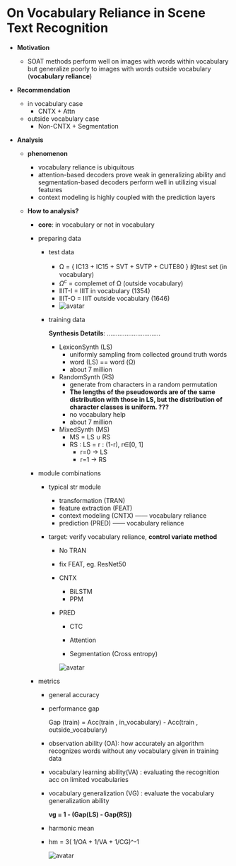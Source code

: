 # On Vocabulary Reliance in Scene Text Recognition

- **Motivation**

  - SOAT methods perform well on images with words within vocabulary but generalize poorly to images with words outside vocabulary  (**vocabulary reliance**)

- **Recommendation**

  - in vocabulary case
    - CNTX + Attn
  - outside vocabulary case
    - Non-CNTX + Segmentation

- **Analysis**

  - **phenomenon**

    - vocabulary reliance is ubiquitous
    - attention-based decoders prove weak in generalizing ability and segmentation-based decoders perform well in utilizing visual features
    - context modeling is highly coupled with the prediction layers

  - **How to analysis?**

    - **core**: in vocabulary or not in vocabulary

    - preparing data

      - test data

        - Ω = { IC13 + IC15 + SVT + SVTP + CUTE80 } 的test set    (in vocabulary)
        - $Ω^c$ = complemet of Ω                                               (outside vocabulary)
        - IIIT-I =  IIIT in vocabulary (1354)
        - IIIT-O = IIIT outside vocabulary (1646) 
        - ![avatar](D:\myfile\knowledge\Knowledge\note\scene_txt_recognition\imgs\ovrstr_dataset.png)

      - training data

          **Synthesis Detatils**: ..............................

        

        - LexiconSynth (LS)
          - uniformly sampling from collected ground truth words
          - word (LS) == word (Ω)
          - about 7 million
        - RandomSynth (RS)
          - generate from characters in a random permutation
          - **The lengths of the pseudowords are of the same distribution with those in LS, but the distribution of character classes is uniform. ???**
          - no vocabulary help
          - about 7 million
        - MixedSynth (MS)
          - MS = LS ∪ RS
          - RS : LS = r : (1-r), r∈[0, 1]
            - r=0 -> LS
            - r=1 -> RS

    - module combinations

      - typical str module

        - transformation (TRAN)
        - feature extraction (FEAT)
        - context modeling (CNTX)    ——  vocabulary reliance
        - prediction (PRED)                   ——  vocabulary reliance

      - target: verify vocabulary reliance,  **control variate method**

        - No TRAN

        - fix FEAT, eg. ResNet50

        - CNTX

          - BiLSTM
          - PPM

        - PRED

          - CTC
          - Attention

          - Segmentation (Cross entropy)

          ![avatar](D:\myfile\knowledge\Knowledge\note\scene_txt_recognition\imgs\ovrstr_model_acc.png)

    - metrics

      - general accuracy

      - performance gap

        Gap (train)  = Acc(train ,  in_vocabulary)  -  Acc(train ,  outside_vocabulary)

      - observation ability (OA): how accurately an algorithm recognizes words without any vocabulary given in training data

      - vocabulary learning ability(VA) : evaluating the recognition acc on limited vocabularies

      - vocabulary generalization (VG) : evaluate the vocabulary generalization ability

        **vg = 1 - (Gap(LS) - Gap(RS))**

      - harmonic mean

      - hm = 3( 1/OA  + 1/VA + 1/CG)^-1

        ![avatar](D:\myfile\knowledge\Knowledge\note\scene_txt_recognition\imgs\ovrstr_metric.png)

        

        

        
        
        